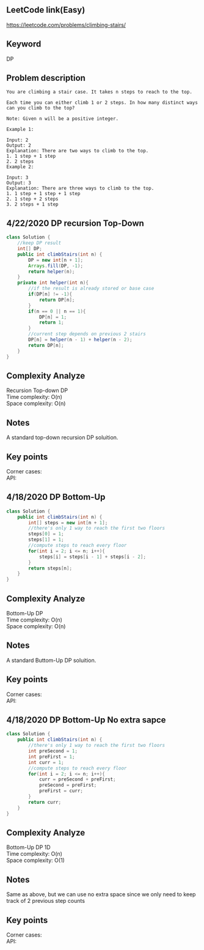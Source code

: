 ## LeetCode link(Easy)
https://leetcode.com/problems/climbing-stairs/

## Keyword
DP

## Problem description
```
You are climbing a stair case. It takes n steps to reach to the top.

Each time you can either climb 1 or 2 steps. In how many distinct ways can you climb to the top?

Note: Given n will be a positive integer.

Example 1:

Input: 2
Output: 2
Explanation: There are two ways to climb to the top.
1. 1 step + 1 step
2. 2 steps
Example 2:

Input: 3
Output: 3
Explanation: There are three ways to climb to the top.
1. 1 step + 1 step + 1 step
2. 1 step + 2 steps
3. 2 steps + 1 step
```
## 4/22/2020 DP recursion Top-Down

```java
class Solution {
    //keep DP result
    int[] DP;
    public int climbStairs(int n) {
        DP = new int[n + 1];
        Arrays.fill(DP, -1);
        return helper(n);
    }
    private int helper(int n){
        //if the result is already stored or base case
        if(DP[n] != -1){
            return DP[n];
        }
        if(n == 0 || n == 1){
            DP[n] = 1;
            return 1;
        }
        //current step depends on previous 2 stairs
        DP[n] = helper(n - 1) + helper(n - 2);
        return DP[n];
    }
}
```

## Complexity Analyze
Recursion Top-down DP\
Time complexity: O(n)\
Space complexity: O(n)

## Notes
A standard top-down recursion DP soluition.

## Key points
Corner cases: \
API:

## 4/18/2020 DP Bottom-Up

```java
class Solution {
    public int climbStairs(int n) {
        int[] steps = new int[n + 1];
        //there's only 1 way to reach the first two floors
        steps[0] = 1;
        steps[1] = 1;
        //compute steps to reach every floor
        for(int i = 2; i <= n; i++){
            steps[i] = steps[i - 1] + steps[i - 2];
        }
        return steps[n];
    }
}
```

## Complexity Analyze
Bottom-Up DP\
Time complexity: O(n)\
Space complexity: O(n)

## Notes
A standard Buttom-Up DP soluition.

## Key points
Corner cases: \
API:

## 4/18/2020 DP Bottom-Up No extra sapce

```java
class Solution {
    public int climbStairs(int n) {
        //there's only 1 way to reach the first two floors
        int preSecond = 1;
        int preFirst = 1;
        int curr = 1;
        //compute steps to reach every floor
        for(int i = 2; i <= n; i++){
            curr = preSecond + preFirst;
            preSecond = preFirst;
            preFirst = curr;
        }
        return curr;
    }
}
```

## Complexity Analyze
Bottom-Up DP 1D\
Time complexity: O(n)\
Space complexity: O(1)

## Notes
Same as above, but we can use no extra space since we only need to keep track of 2 previous step counts

## Key points
Corner cases: \
API:
